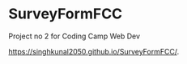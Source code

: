 # SurveyFormFCC
Project no  2 for Coding Camp Web Dev 

 https://singhkunal2050.github.io/SurveyFormFCC/.
